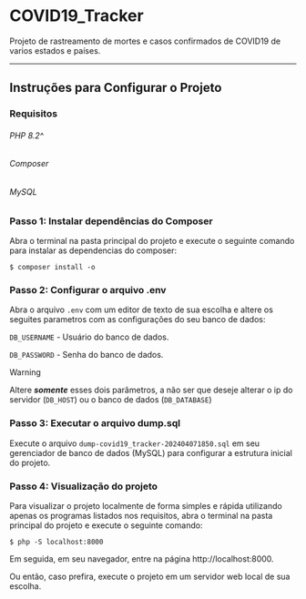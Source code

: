 # COVID19_Tracker
Projeto de rastreamento de mortes e casos confirmados de COVID19 de varios estados e países.

---

## Instruções para Configurar o Projeto

### Requisitos

###### PHP 8.2^
###### Composer
###### MySQL




### Passo 1: Instalar dependências do Composer

Abra o terminal na pasta principal do projeto e execute o seguinte comando  para instalar as dependencias do composer:

    $ composer install -o

### Passo 2: Configurar o arquivo .env 

Abra o arquivo `.env` com um editor de texto de sua escolha e altere os seguites parametros com as configurações do seu banco de dados:

`DB_USERNAME` - Usuário do banco de dados.

`DB_PASSWORD` - Senha do banco de dados.

>[!WARNING]
>Altere ***somente*** esses dois parâmetros, a não ser que deseje alterar o ip do servidor (`DB_HOST`) ou o banco de dados (`DB_DATABASE`)

### Passo 3: Executar o arquivo dump.sql

Execute o arquivo `dump-covid19_tracker-202404071850.sql` em seu gerenciador de banco de dados (MySQL) para configurar a estrutura inicial do projeto.

### Passo 4: Visualização do projeto

Para visualizar o projeto localmente de forma simples e rápida utilizando apenas os programas listados nos requisitos, abra o terminal na pasta principal do projeto e execute o seguinte comando:

    $ php -S localhost:8000

Em seguida, em seu navegador, entre na página http://localhost:8000.

Ou então, caso prefira, execute o projeto em um servidor web local de sua escolha.




